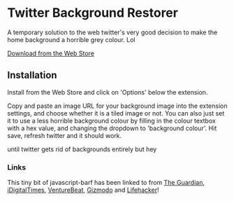 # Twitter Background Restorer

A temporary solution to the web twitter's very good decision to make the home background a horrible grey colour. Lol

[Download from the Web Store](https://chrome.google.com/webstore/detail/twitter-background-restor/gcjejnlljikllkloanankijokfbaelhi)

## Installation

Install from the Web Store and click on 'Options' below the extension.

Copy and paste an image URL for your background image into the extension settings, and choose whether it is a tiled image or not. You can also just set it to use a less horrible background colour by filling in the colour textbox with a hex value, and changing the dropdown to 'background colour'. Hit save, refresh twitter and it should work.

until twitter gets rid of backgrounds entirely but hey

### Links

This tiny bit of javascript-barf has been linked to from [The Guardian](http://www.theguardian.com/technology/2015/jul/21/twitter-removes-background-images-timeline-fix-chrom-plugin), [iDigitalTimes](http://www.idigitaltimes.com/twitter-background-image-disappeared-heres-how-fix-it-460114), [VentureBeat](http://venturebeat.com/2015/07/21/as-twitter-turns-off-timeline-background-images-one-developer-has-already-built-a-workaround/), [Gizmodo](http://www.gizmodo.jp/2015/07/_twitter_2.html) and [Lifehacker](http://www.lifehacker.co.uk/2015/07/21/how-to-get-your-background-wallpaper-back-on-twitter)!
